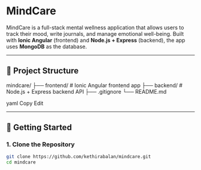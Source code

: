 # MindCare

MindCare is a full-stack mental wellness application that allows users to track their mood, write journals, and manage emotional well-being. Built with **Ionic Angular** (frontend) and **Node.js + Express** (backend), the app uses **MongoDB** as the database.

---

## 📁 Project Structure

mindcare/
├── frontend/ # Ionic Angular frontend app
├── backend/ # Node.js + Express backend API
├── .gitignore
└── README.md

yaml
Copy
Edit

---

## 🚀 Getting Started

### 1. Clone the Repository

```bash
git clone https://github.com/kethirabalan/mindcare.git
cd mindcare